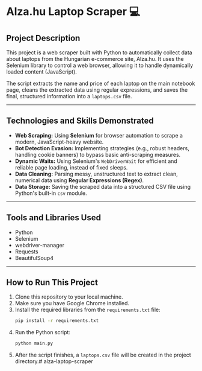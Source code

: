 # Alza.hu Laptop Scraper 💻

## Project Description

This project is a web scraper built with Python to automatically collect data about laptops from the Hungarian e-commerce site, Alza.hu. It uses the Selenium library to control a web browser, allowing it to handle dynamically loaded content (JavaScript).

The script extracts the name and price of each laptop on the main notebook page, cleans the extracted data using regular expressions, and saves the final, structured information into a `laptops.csv` file.

---

## Technologies and Skills Demonstrated

- **Web Scraping:** Using **Selenium** for browser automation to scrape a modern, JavaScript-heavy website.
- **Bot Detection Evasion:** Implementing strategies (e.g., robust headers, handling cookie banners) to bypass basic anti-scraping measures.
- **Dynamic Waits:** Using Selenium's `WebDriverWait` for efficient and reliable page loading, instead of fixed sleeps.
- **Data Cleaning:** Parsing messy, unstructured text to extract clean, numerical data using **Regular Expressions (Regex)**.
- **Data Storage:** Saving the scraped data into a structured CSV file using Python's built-in `csv` module.

---

## Tools and Libraries Used

* Python
* Selenium
* webdriver-manager
* Requests
* BeautifulSoup4

---

## How to Run This Project

1.  Clone this repository to your local machine.
2.  Make sure you have Google Chrome installed.
3.  Install the required libraries from the `requirements.txt` file:
    ```bash
    pip install -r requirements.txt
    ```
4.  Run the Python script:
    ```bash
    python main.py
    ```
5.  After the script finishes, a `laptops.csv` file will be created in the project directory.#   a l z a - l a p t o p - s c r a p e r  
 